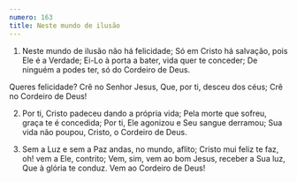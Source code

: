 ```yaml
---
numero: 163
title: Neste mundo de ilusão
---
```

1. Neste mundo de ilusão não há felicidade;
Só em Cristo há salvação, pois Ele é a Verdade;
Ei-Lo à porta a bater, vida quer te conceder;
De ninguém a podes ter, só do Cordeiro de Deus.

Queres felicidade?
Crê no Senhor Jesus,
Que, por ti, desceu dos céus;
Crê no Cordeiro de Deus!

2. Por ti, Cristo padeceu dando a própria vida;
Pela morte que sofreu, graça te é concedida;
Por ti, Ele agonizou e Seu sangue derramou;
Sua vida não poupou, Cristo, o Cordeiro de Deus.

3. Sem a Luz e sem a Paz andas, no mundo, aflito;
Cristo mui feliz te faz, oh! vem a Ele, contrito;
Vem, sim, vem ao bom Jesus, receber a Sua luz,
Que à glória te conduz. Vem ao Cordeiro de Deus!
